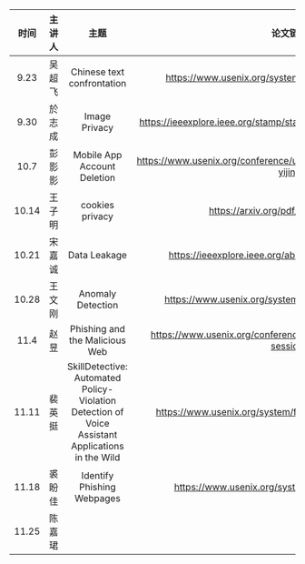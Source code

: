 |  时间   | 主讲人  | 主题  |  论文链接  | ppt链接 | 其他链接 |
|:-----:|:----:|:---:|:------:|:-----:|:----:|
| 9.23  | 吴超飞  |   Chinese text confrontation  |   https://www.usenix.org/system/files/sec20-li-jinfeng.pdf     |  /ppt |tools https://github.com/thunlp/OpenAttack |
| 9.30  | 於志成  |   Image Privacy  |   https://ieeexplore.ieee.org/stamp/stamp.jsp?tp=&arnumber=9152778     |  /ppt | |
| 10.7  | 彭影影  | Mobile App Account Deletion | https://www.usenix.org/conference/usenixsecurity22/presentation/liu-yijing | /ppt | |
| 10.14 | 王子明  |   cookies privacy  |    https://arxiv.org/pdf/1911.09964.pdf    | ppt/cookies.pptx |  |
| 10.21 |   宋嘉诚   | Data Leakage    |  https://ieeexplore.ieee.org/abstract/document/8835301 |https://www.ieee-security.org/TC/SP2019/SP19-Slides-pdfs/chaoshun_zuo_-_15-Chaoshun_Zuo-Why_does_your_data_leak.pdf  |  |
| 10.28 |   王文刚   | Anomaly Detection    |  https://www.usenix.org/system/files/sec21summer_fu.pdf      | https://www.usenix.org/system/files/sec21_slides_fu-chenglong.pdf   |  |
| 11.4  |   赵昱   | Phishing and the Malicious Web | https://www.usenix.org/conference/usenixsecurity21/technical-sessions   |https://www.usenix.org/system/files/sec21_slides_yang-ronghai.pdf  |  |
| 11.11 |   裴英挺    | SkillDetective: Automated Policy-Violation Detection of Voice Assistant Applications in the Wild | https://www.usenix.org/system/files/sec22summer_young.pdf  | https://www.usenix.org/system/files/sec22_slides-young.pdf  |  |
| 11.18 |  裘盼佳     | Identify Phishing Webpages    | https://www.usenix.org/system/files/sec21fall-lin.pdf | https://www.usenix.org/system/files/sec21_slides_lin-yun.pdf |  |
| 11.25 |  陈嘉珺    |     |  |    |  |
